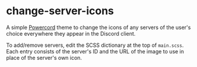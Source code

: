 # change-server-icons

A simple [Powercord](https://powercord.dev) theme to change the icons of any servers of the user's choice everywhere they appear in the Discord client.

To add/remove servers, edit the SCSS dictionary at the top of `main.scss`. Each entry consists of the server's ID and the URL of the image to use in place of the server's own icon.
